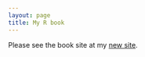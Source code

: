 ```yaml
---
layout: page
title: My R book
---
```



Please see the book site at my [new site](https://www.msperlin.com/blog/books/01-pafedr-en/).
